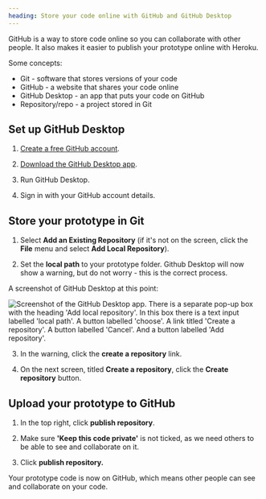 ```yaml
---
heading: Store your code online with GitHub and GitHub Desktop
---
```


GitHub is a way to store code online so you can collaborate with other people. It also makes it easier to publish your prototype online with Heroku.

Some concepts:

- Git - software that stores versions of your code
- GitHub - a website that shares your code online
- GitHub Desktop - an app that puts your code on GitHub
- Repository/repo - a project stored in Git

## Set up GitHub Desktop

1. [Create a free GitHub account](https://github.com/join).

2. [Download the GitHub Desktop app](https://desktop.github.com/).

3. Run GitHub Desktop.

4. Sign in with your GitHub account details.

## Store your prototype in Git

1. Select **Add an Existing Repository** (if it's not on the screen, click the **File** menu and select **Add Local Repository**).

2. Set the **local path** to your prototype folder. Github Desktop will now show a warning, but do not worry - this is the correct process.

A screenshot of GitHub Desktop at this point:

![Screenshot of the GitHub Desktop app. There is a separate pop-up box with the heading 'Add local repository'. In this box there is a text input labelled 'local path'. A button labelled 'choose'. A link titled 'Create a repository'. A button labelled 'Cancel'. And a button labelled 'Add repository'.](/public/docs/v13/images/docs/github-desktop-add-local-repository.png)

3. In the warning, click the **create a repository** link.

4. On the next screen, titled **Create a repository**, click the **Create repository** button.

## Upload your prototype to GitHub

1. In the top right, click **publish repository**.

2. Make sure **'Keep this code private'** is not ticked, as we need others to be able to see and collaborate on it.

3. Click **publish repository.**

Your prototype code is now on GitHub, which means other people can see and collaborate on your code.
